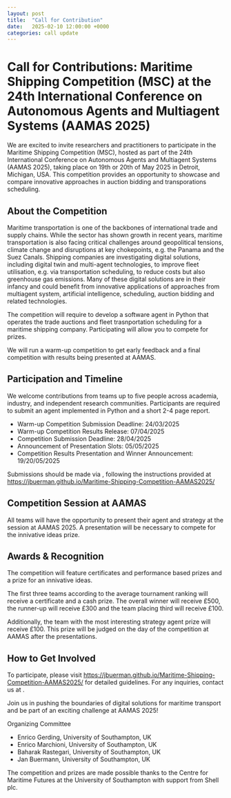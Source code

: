 ```yaml
---
layout: post
title:  "Call for Contribution"
date:   2025-02-10 12:00:00 +0000
categories: call update
---
```


# Call for Contributions: Maritime Shipping Competition (MSC) at the 24th International Conference on Autonomous Agents and Multiagent Systems (AAMAS 2025)

We are excited to invite researchers and practitioners to participate in the Maritime Shipping Competition (MSC), hosted as part of the 24th International Conference on Autonomous Agents and Multiagent Systems (AAMAS 2025), taking place on 19th or 20th of May 2025 in Detroit, Michigan, USA.
This competition provides an opportunity to showcase and compare innovative approaches in auction bidding and transporations scheduling.

## About the Competition

Maritime transportation is one of the backbones of international trade and supply chains.
While the sector has shown growth in recent years, maritime transportation is also facing critical challenges around geopolitical tensions, climate change and disruptions at key chokepoints, e.g. the Panama and the Suez Canals.
Shipping companies are investigating digital solutions, including digital twin and multi-agent technologies, to improve fleet utilisation, e.g. via transportation scheduling, to reduce costs but also greenhouse gas emissions.
Many of these digital solutions are in their infancy and could benefit from innovative applications of approaches from multiagent system, artificial intelligence, scheduling, auction bidding and related technologies.

The competition will require to develop a software agent in Python that operates the trade auctions and fleet trasnportation scheduling for a maritime shipping company.
Participating will allow you to compete for prizes.

We will run a warm-up competition to get early feedback and a final competition with results being presented at AAMAS.

## Participation and Timeline

We welcome contributions from teams up to five people across academia, industry, and independent research communities.
Participants are required to submit an agent implemented in Python and a short 2-4 page report.

- Warm-up Competition Submission Deadline: 24/03/2025
- Warm-up Competition Results Release: 07/04/2025
- Competition Submission Deadline: 28/04/2025
- Announcement of Presentation Slots: 05/05/2025
- Competition Results Presentation and Winner Announcement: 19/20/05/2025

Submissions should be made via <email>, following the instructions provided at https://jbuerman.github.io/Maritime-Shipping-Competition-AAMAS2025/

## Competition Session at AAMAS

All teams will have the opportunity to present their agent and strategy at the session at AAMAS 2025.
A presentation will be necessary to compete for the innivative ideas prize.

## Awards & Recognition

The competition will feature certificates and performance based prizes and a prize for an innivative ideas.

The first three teams according to the average tournament ranking will receive a certificate and a cash prize.
The overall winner will receive £500, the runner-up will receive £300 and the team placing third will receive £100.

Additionally, the team with the most interesting strategy agent prize will receive £100.
This prize will be judged on the day of the competition at AAMAS after the presentations.

## How to Get Involved

To participate, please visit https://jbuerman.github.io/Maritime-Shipping-Competition-AAMAS2025/ for detailed guidelines.
For any inquiries, contact us at <email>.

Join us in pushing the boundaries of digital solutions for maritime transport and be part of an exciting challenge at AAMAS 2025!

Organizing Committee

- Enrico Gerding, University of Southampton, UK
- Enrico Marchioni, University of Southampton, UK
- Baharak Rastegari, University of Southampton, UK
- Jan Buermann, University of Southampton, UK

The competition and prizes are made possible thanks to the Centre for Maritime Futures at the University of Southampton with support from Shell plc.
